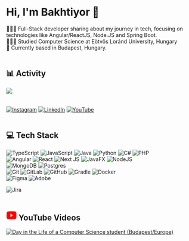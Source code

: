 # Hi, I'm Bakhtiyor 👋

👨🏻‍💻 Full-Stack developer sharing about my journey in tech, focusing on technologies like Angular/ReactJS, Node.JS and Spring Boot.<br>
👩🏻‍🎓 Studied Computer Science at Eötvös Loránd University, Hungary<br>
📍 Currently based in Budapest, Hungary.<br><br>

## 📊 Activity
![](https://github-readme-stats.vercel.app/api?username=bayjanov&show_icons=true&theme=radical)<br/><br>

[![Instagram](https://img.shields.io/badge/Instagram-%23E4405F.svg?logo=Instagram&logoColor=white)](https://instagram.com/https://www.instagram.com/bayjanov.b/) [![LinkedIn](https://img.shields.io/badge/LinkedIn-%230077B5.svg?logo=linkedin&logoColor=white)](https://linkedin.com/in/https://www.linkedin.com/in/bayjanov/) [![YouTube](https://img.shields.io/badge/YouTube-%23FF0000.svg?logo=YouTube&logoColor=white)](https://youtube.com/@https://www.youtube.com/@bayjanoff) <br><br>

## 💻 Tech Stack
![TypeScript](https://img.shields.io/badge/typescript-%23007ACC.svg?style=for-the-badge&logo=typescript&logoColor=white) ![JavaScript](https://img.shields.io/badge/javascript-%23323330.svg?style=for-the-badge&logo=javascript&logoColor=%23F7DF1E) ![Java](https://img.shields.io/badge/java-%23ED8B00.svg?style=for-the-badge&logo=openjdk&logoColor=white) ![Python](https://img.shields.io/badge/python-3670A0?style=for-the-badge&logo=python&logoColor=ffdd54) ![C#](https://img.shields.io/badge/c%23-%23239120.svg?style=for-the-badge&logo=csharp&logoColor=white) ![PHP](https://img.shields.io/badge/php-%23777BB4.svg?style=for-the-badge&logo=php&logoColor=white) <br>
![Angular](https://img.shields.io/badge/angular-%23DD0031.svg?style=for-the-badge&logo=angular&logoColor=white) ![React](https://img.shields.io/badge/react-%2320232a.svg?style=for-the-badge&logo=react&logoColor=%2361DAFB)  ![Next JS](https://img.shields.io/badge/Next-black?style=for-the-badge&logo=next.js&logoColor=white) ![JavaFX](https://img.shields.io/badge/javafx-%23FF0000.svg?style=for-the-badge&logo=javafx&logoColor=white) ![NodeJS](https://img.shields.io/badge/node.js-6DA55F?style=for-the-badge&logo=node.js&logoColor=white)<br>
![MongoDB](https://img.shields.io/badge/MongoDB-%234ea94b.svg?style=for-the-badge&logo=mongodb&logoColor=white)  ![Postgres](https://img.shields.io/badge/postgres-%23316192.svg?style=for-the-badge&logo=postgresql&logoColor=white) <br>
![Git](https://img.shields.io/badge/git-%23F05033.svg?style=for-the-badge&logo=git&logoColor=white) ![GitLab](https://img.shields.io/badge/gitlab-%23181717.svg?style=for-the-badge&logo=gitlab&logoColor=white) ![GitHub](https://img.shields.io/badge/github-%23121011.svg?style=for-the-badge&logo=github&logoColor=white) ![Gradle](https://img.shields.io/badge/Gradle-02303A.svg?style=for-the-badge&logo=Gradle&logoColor=white) ![Docker](https://img.shields.io/badge/docker-%230db7ed.svg?style=for-the-badge&logo=docker&logoColor=white)<br>
![Figma](https://img.shields.io/badge/figma-%23F24E1E.svg?style=for-the-badge&logo=figma&logoColor=white)  ![Adobe](https://img.shields.io/badge/adobe-%23FF0000.svg?style=for-the-badge&logo=adobe&logoColor=white)<br>

![Jira](https://img.shields.io/badge/jira-%230A0FFF.svg?style=for-the-badge&logo=jira&logoColor=white) <br><br>




## <img src="./youtube-brands-solid.svg" width="28" height="28" style="fill: #FF0000;"> YouTube Videos

<!-- BEGIN YOUTUBE-CARDS -->
[![Day in the Life of a Computer Science student (Budapest/Europe)](https://ytcards.demolab.com/?id=tg_l-gzAgp0&title=Day+in+the+Life+of+a+Computer+Science+student+(Budapest%2FEurope)&lang=en&timestamp=1636628400&background_color=%230d1117&title_color=%23ffffff&stats_color=%23dedede&max_title_lines=1&width=250&border_radius=5&duration=436 "Day in the Life of a Computer Science student (Budapest/Europe)")](https://youtu.be/tg_l-gzAgp0?si=RzWICMpUm5O1GiRa)

<!-- END YOUTUBE-CARDS -->

<!-- Proudly created with GPRM ( https://gprm.itsvg.in ) -->
